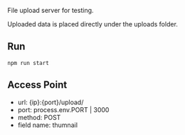 File upload server for testing.

Uploaded data is placed directly under the uploads folder.

## Run
```
npm run start
```

## Access Point
- url: {ip}:{port}/upload/
- port: process.env.PORT | 3000
- method: POST
- field name: thumnail
